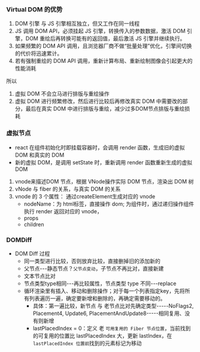 ### Virtual DOM 的优势

1. DOM 引擎 与 JS 引擎相互独立，但又工作在同一线程
2. JS 调用 DOM API，必须挂起 JS 引擎，转换传入的参数数据，激活 DOM 引擎，DOM 重绘后再转换可能有的返回值，最后激活 JS 引擎并继续执行。
3. 如果频繁的 DOM API 调用，且浏览器厂商不做“批量处理”优化，引擎间切换的代价将迅速累计。
4. 若有强制重绘的 DOM API 调用，重新计算布局、重新绘制图像会引起更大的性能消耗

所以

1. 虚拟 DOM 不会立马进行排版与重绘操作
2. 虚拟 DOM 进行频繁修改，然后进行比较后再修改真实 DOM 中需要改的部分，最后在真实 DOM 中进行排版与重绘，减少过多DOM节点排版与重绘损耗


### 虚拟节点

+ react 在组件初始化时即挂载容器时，会调用 render 函数，生成旧的虚拟 DOM 和真实的 DOM
+ 新的虚拟 DOM，是调用 setState 时，重新调用 render 函数重新生成的虚拟 DOM

1. vnode来描述DOM 节点，根据 VNode操作实际 DOM 节点，渲染出 DOM 树
2. vNode 与 fiber 的关系，与真实 DOM 的关系
3. vnode 的 3 个属性： 通过createElement生成对应的 vnode
   + nodeName：为 html标签，直接操作 dom; 为组件时，通过递归操作组件执行 render 返回对应的 vnode，
   + props
   + children


### DOMDiff

+ DOM Diff 过程
  + 同一类型进行比较，否则放弃比较，直接删掉旧的添加新的
  + 父节点---静态节点？`父节点变动`，子节点不再比对，直接新建
  + 文本节点比对
  + 节点类型type相同---再比较属性，节点类型 type 不同---replace
  + 循环渲染里有插入、移动和删除操作；对于每一个列表指定key，先将所有列表遍历一遍，确定要新增和删除的，再确定需要移动的。
    + 具体：第一遍比较，新节点 与 老节点比对先确定类型-----NoFlags2, Placement4, Update6, PlacementAndUpdate8-----相同复用、没有则新增
    + lastPlacedIndex = 0：定义 老 `可用复用的 Fiber 节点位置`，当前找到的可复用的位置比 lastPlacedIndex 大，更新 lastIndex，在 `lastPlacedIndex 位置前`找到的元素标记为移动


